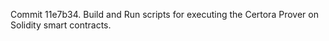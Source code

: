 Commit 11e7b34.                    Build and Run scripts for executing the Certora Prover on Solidity smart contracts.